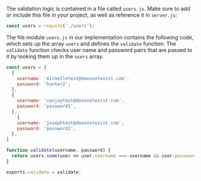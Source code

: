 The validation logic is contained in a file called `users.js`. Make sure to add or include this file in your project, as well as reference it in `server.js`:

```javascript
const users = require('./users');
```

The file module `users.js` in our implementation contains the following code, which sets up the array `users` and defines the `validate` function. The `validate` function checks user name and password pairs that are passed to it by looking them up in the `users` array.

```javascript
const users = [
  {
    username: 'michelletest@doesnotexist.com',
    password: 'hunter2',
  },
  {
    username: 'sanjaytest@doesnotexist.com',
    password: 'password1',
  },
    {
    username: 'josephtest@doesnotexist.com',
    password: 'password2',
  },
]

function validate(username, password) {
  return users.some(user => user.username === username && user.password === password);
}

exports.validate = validate;
```
